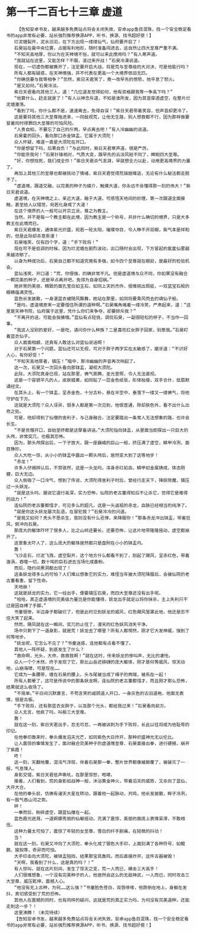 # 第一千二百七十三章 虚道
        【告知安卓书友，越来越多免费站点将会关闭失效，安卓app鱼目混珠，找一个安全稳定看书的app非常有必要，站长强烈推荐换源APP，听书、换源、找书超好使！】
       烂泥塘裂开，泥水汩汩，在下方出现一缕缕仙气，仙府要开启了！
       石昊站在最中央位置，占据有利地形，随时准备闯进去，这自然让四大至尊严重不满。
       “不知天高地厚，你以为在天神境不俗，就可以来此搅闹吗？”有人寒声道。
       “我就站在这里，又能怎样？不服，滚过来开战！”石昊冷漠说道。
       现在，一切虚伪都被撕开了，注定要开启大战，将是荒与至尊级的大对决，可是他能行吗？
       所有人都有疑惑，在天神境强，并不代表在更高一个大境界依旧无匹。
       “你确信要与我等相争？”忽然，紫日天君笑了，竟一改早先的愤怒，他平息了怒火。
       “是又如何。”石昊冷淡。
       紫日天君看向其他三人，道：“几位道友觉得如何，他有资格跟我等一争高下吗？”
       “他算什么，赶走就是了！”有人以神念斥道，不知是谁所发，因为其音穿透虚空，在整片烂泥塘激荡。
       “看到了吗，你什么都不是，速速离去，免得自误！”紫日天君带着笑容，但声音却更冷了。
       这是要将其他三大至尊拖进来，一同敌视荒，让他无生路，别人想救都不行，因为那样做要冒着同时得罪四大至尊的可怕风险。
       “人贵自知，不要忘了自己的斤两，早点离去吧！”有人冷幽幽的说道。
       石昊霍的回头，看向那口赤金钵盂，它属于大须陀！
       众人怀疑，难道一直是大须陀在开口。
       “你是想留下吗，后果自负！”与此同时，紫日天君寒声道，很是严厉。
       “你能奈我何！”石昊针锋相对，气质大变，跟早先的云淡风轻不同了，睥睨四大至尊。
       “好，你想找死，我们成全你！”紫日天君杀气澎湃，早就想全力以赴，动用更高境界的力量了。
       再加上其他三的至尊也都被挑动了情绪，紫日天君觉得荒插翅难逃，无论有什么秘法都走脱不了。
       “虚道境，跟道交融，以完美的种子为媒介，触摸大道，你永远不会懂得那一刻的伟大！”紫日天君说道。
       虚道境，在天神境之上，亲近大道，融于大道，可感悟天地间的妙理，第一次跟道全面接触，甚至给人以错觉，宛若化身成了大道！
       在这个境界的人一般可以开宗立派，尊之为教主。
       当然，并不是每一个教主都在此境，因为教主是一个称号，并非什么确切的境界，只是大多教主在此境而已。
       紫日天君爆发，通体紫光炽盛，宛若一轮太阳，璀璨夺目，令人睁不开双眼，紫气本是祥和的，但是此际却杀意弥漫！
       石昊嗤笑，仅有四个字，道：“手下败将！”
       现在可不是低调的时候，因为烂泥塘在剧烈波动，出口随时会出现，下方冒起的氤氲仙雾越来越浓郁了。
       以身为种成功后，石昊自己都不知道究竟有多强，如今四个至尊就在眼前，是最好的检验机会。
       蓝仙浅笑，开口道：“荒，你很强，的确非常不凡。但是虚道境与众不同，你如果没有融合一颗完美的种子，还是早点离开吧，免得为自身招祸。”
       她非常的美丽，精致的面孔莹白如玉石，如同上天的杰作，很难挑出瑕疵，一双蓝宝石般的眼睛蕴满灵性。
       蓝色长发披散，一身湛蓝衣裙随风飘舞，她站在那里，如同将要乘风而去的谪仙子般。
       “是吗，虚道境原来一定要借住所谓的道种啊。”石昊嘴角噙着一缕冷笑，严肃起来，道：“这里是天神书院，仙府属于这里，凭什么你们来争夺，却要排斥我？”
       “不离开的话，可能会挨揍哦。”蓝仙有点轻佻，调侃石昊，一副很轻松的样子，不当作一回事。
       “我这人没别的爱好，一是吃，请问你什么种族？二是喜欢扛女胖子回家，别惹我。”石昊盯着蓝衣仙子。
       众人面面相觑，还真有人敢这么对蓝仙说话啊！
       对于石昊第一个问题，蓝仙还可以无视，可对于胖子两字实在太敏感了，磨牙道：“不识好人心，有你好受！”
       “不知天高地厚者，镇压！”暗中，那冷幽幽的声音再次响起了。
       这一次，石昊又一次回头看向那钵盂，凝视大须陀。
       此际，大须陀真身已现，站在那里，佛气蒸腾，圣光普照，令人无法直视。
       这是一个容貌平凡的人，皮肤蜡黄，如同贴了一层金色纸张，形体枯瘦，双手合什，低眉默诵经文。
       在其头上，有一个钵盂，呈赤金色，十分古朴，悬在半空中，垂落下一缕又一缕佛气，将他守护在下方。
       这就是大须陀？众人讶异，很多人都是第一次见到，他很普通，除却肤色外，看不出什么出奇之处。
       可是，他却得到了仙僧的舍利子，与己身融合，注定要踏出一条常人无法想象的路，也许会长生。
       “不是贫僧开口，自始至终都是这孽畜讲话。”大须陀指向钵盂，从里面当即探出一只巨大的头颅，非常突兀，也极其恐怖。
       因为，那头颅探出后，一下子放大，跟一座巍峨的巨山一般，挤压满了虚空，鳞甲冷冽，面目狰狞。
       众人大吃一惊，从小小的钵盂中露出一颗头颅后，居然变大到了这等地步！
       “赤龙！”
       许多人仔细辨认后，不禁骇然，这是一头龙吗，浑身赤红如血，鳞甲如金属铸成，体态刚健，巨大无边。
       众人倒吸了一口冷气，想到了传说，大须陀得舍利子时后，曾经行走天下，降妖除魔，镇压过一头妖龙。
       “就是这头吗，据说它道行高深，实力恐怖，仙院的老古董得知后不让杀它，觉得它是难得的战力！”
       连仙院的老古董都惜才，可见多么的超凡，这是一头返祖的赤龙，血脉已经相当的纯净了。
       “就是你这头妖龙屡次乱语，在冒犯我？”石昊冷冷的问道。
       “是我又如何？秃头不愿杀生，我则没有什么忌惮，来降服你！”那条赤龙冲出钵盂，带着狂风，俯冲向石昊。
       那庞大的躯体吓坏了很多人，比之山岭还要长，还要恐怖，让这片地带隆隆摇动，虚空都崩开了。
       这景象太吓人了，这么庞大的躯体居然都只是盘附在小小的钵盂内。
       轰！
       飞沙走石，烂泥飞溅，虚空裂开，这个地方什么都看不到了，刮起了飓风，呈赤红色，带着漩涡，吞噬一切，数十吨的巨石进去当场化成齑粉。
       而后，隐约间黑洞都出现了！
       这条妖龙得多么的可怕？人们难以想象它的实力，难怪当年被大须陀降服后，会被仙院的老古董看重，留下性命。
       天地崩！
       这就是妖龙的实力，它一经出手，便要镇压石昊，而四大至尊还没有出手呢。
       “哈哈，真正虚道境的完美级力量岂是你能懂得，妖龙出手就足以将你抹杀，主上失利只不过是因自缚了手脚。”
       书童很惨，半边身子都破烂了，但是此时见到妖龙的威风，红色飓风笼罩此地，他还是忍不住大笑了起来。
       然而，飓风就在这一瞬间，突兀的止住了，漫天的红色妖风消失干净。
       场中只剩下了一道身影，就是荒！妖龙去了哪里？所有人都愕然，刚才它大发神威，强到了何等地步。
       “妖龙呢，它怎么不见了？”书童迷惑，连他都有点看不懂了。
       其他人一阵怀疑，到底发生了什么？
       “救命啊，光头，大师，救救我啊！”就在这时，传来妖龙的惨叫声，无比的凄怆。
       众人一个个木然，终于发现了它，那比山岳还磅礴的庞大躯体，刚才是何等威风，惊天动地，山崩海啸，可是现在……
       它成为一条腰带，缠在石昊的腰上，头与尾被当成了绳子的两端，被系在一起！
       所有人都晕了，这可是传说中的那条妖龙啊，连仙院的老古董都惜才，而且刚才那么恐怖，结果就这么收场了。
       “不简单。”平日间沉默寡言，不苟言笑的戚顾道人开口，一身灰色的古旧道袍，他面无表情，很是古板。
       “手下败将，还有那蓝衣女胖子，以及那个光头，都给我过来！”石昊看向前方。
       众人无言，他疯了吗，叫板三大至尊。
       轰！
       就在这一刻，紫日天君出手，忍无可忍，一再被讽刺为手下败将，长此以往将成为他耻辱的印记。
       在他拳印轰来时，拳头爆发滔天光芒，如同紫色大日炸开，那种炽盛神光无以伦比。
       让人震惊的事情发生了，面对融合完美种子的虚道境至尊，石昊直接出拳，进行硬撼，崩开了紫霞！
       咚！
       这一刻，天翻地覆，混沌气浮现，伴着石昊那一拳，整片世界都像被颠覆了，被破灭了一般，气息悚人。
       身影交错，紫日天君低声嘶吼，在那里惊怒，咆哮。
       接着，人们看到，荒的身影如战神一般，沐浴黄金神火，带着滔天的威势，又杀向了蓝仙，大开大合。
       在他的拳头前，仿佛有诸天大星在转动，跟着他一起脉动，共鸣，他长发披散，眸子冷冽，有一股气吞山河之势。
       砰！
       一拳而后，粉碎虚空，跟蓝仙撞在一起。
       蓝色霞光迸溅，一道婀娜秀丽的仙躯摇动，充满了震惊，美丽的面庞上表情呆滞，不敢相信。
       这种力量太可怕了，震惊了年轻的女至尊，雪白的纤手剧痛，在轻微的抖动！
       当！
       就在这一刻，石昊又冲向了大须陀，拳头化成了银色大手印，上面刻满了各种符号，如鲲鹏、狻猊等，奇异而可怕。
       大手印击向大须陀，被钵盂阻挡，结果那宝具轰鸣，而后直接炸开，这件古器被毁！
       “天啊，我看到了什么，这是真的吗？！”
       有人惊叫，就在这片刻间，发生了惊天之变，荒一人而已，横击三大高手！
       人们很难想象，一个没有完美种子的人，他居然会这么的无敌神武，一人而已，同时攻击三大至尊，威压乾坤，震撼人心。
       “他没有无上古种，为何……这么强？”书童脸色苍白，双唇哆嗦，他跌倒在地上，身躯在发抖，真切感受到了荒的恐怖。
       其他人在震撼的同时，也有同样的疑问，这就是荒的真正实力吗，为何没有完美道种，还能走到这一步？！
       这里沸腾！（未完待续）
       【告知安卓书友，越来越多免费站点将会关闭失效，安卓app鱼目混珠，找一个安全稳定看书的app非常有必要，站长强烈推荐换源APP，听书、换源、找书超好使！】